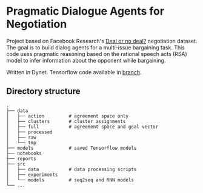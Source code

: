 Pragmatic Dialogue Agents for Negotiation
=======================

Project based on Facebook Research's [Deal or no deal?](https://code.fb.com/applied-machine-learning/deal-or-no-deal-training-ai-bots-to-negotiate/) negotiation dataset. The goal is to build dialog agents
for a multi-issue bargaining task. This code uses pragmatic reasoning based on the rational speech acts
(RSA) model to infer information about the opponent while bargaining.

Written in Dynet. Tensorflow code available in [branch](https://github.com/Designist/Negotiation/tree/tensorflow).

## Directory structure

```
.
├── data        			
│   ├── action         # agreement space only
│   ├── clusters       # cluster assignments 
│   ├── full           # agreement space and goal vector
│   ├── processed
│   ├── raw
│   └── tmp
├── models             # saved Tensorflow models  
├── notebooks
├── reports
├── src                           
│   ├── data           # data processing scripts
│   ├── experiments
│   └── models         # seq2seq and RNN models
└── ...
```
